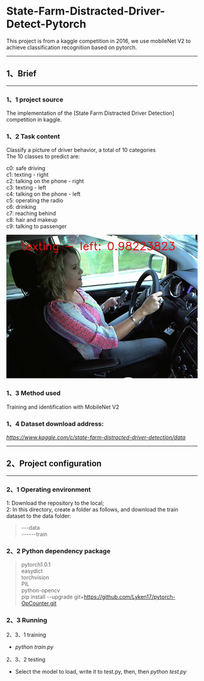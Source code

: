 # State-Farm-Distracted-Driver-Detect-Pytorch
This project is from a kaggle competition in 2016, we use mobileNet V2 to achieve classification recognition based on pytorch.  
***  

## 1、Brief  
---  
### 1、1 project source  
The implementation of the [State Farm Distracted Driver Detection] competition in kaggle.  
### 1、2 Task content  
Classify a picture of driver behavior, a total of 10 categories  
The 10 classes to predict are:  


c0: safe driving  
c1: texting - right  
c2: talking on the phone - right  
c3: texting - left  
c4: talking on the phone - left  
c5: operating the radio  
c6: drinking  
c7: reaching behind  
c8: hair and makeup  
c9: talking to passenger  
  
  
![](https://raw.githubusercontent.com/TachibanaYoshino/State-Farm-Distracted-Driver-Detect-Pytorch/master/test_output/img_13.jpg?token=AIZ4GWOSUUQ64FREA4XKCCS4YUXVM "")  
### 1、3 Method used  
Training and identification with MobileNet V2  
### 1、4 Dataset download address:  
*https://www.kaggle.com/c/state-farm-distracted-driver-detection/data*
***
## 2、Project configuration  
---  
### 2、1 Operating environment  
1: Download the repository to the local;  
2: In this directory, create a folder as follows, and download the train dataset to the data folder:  
>---data  
>------train
  
### 2、2 Python dependency package  
> pytorch1.0.1  
> easydict  
> torchvision  
> PIL  
> python-opencv  
> pip install --upgrade git+https://github.com/Lyken17/pytorch-OpCounter.git    
  
### 2、3 Running  
2、3、1 training  
+ *python train.py* 

2、3、2 testing  
+ Select the model to load, write it to test.py, then,  then  *python test.py*
